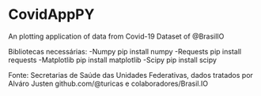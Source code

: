 # CovidAppPY
An plotting application of data from Covid-19 Dataset of @BrasilIO

Bibliotecas necessárias:
-Numpy
  pip install numpy
-Requests
  pip install requests
-Matplotlib
  pip install matplotlib
-Scipy
  pip install scipy
  

Fonte: Secretarias de Saúde das Unidades Federativas, dados tratados por Alváro Justen github.com/@turicas e colaboradores/Brasil.IO
